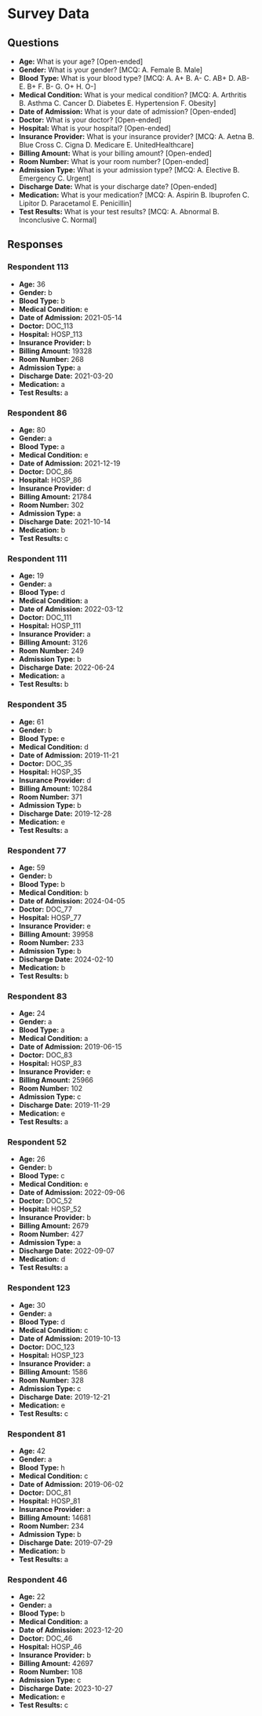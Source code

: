# Survey Data

## Questions

- **Age:** What is your age? [Open-ended]
- **Gender:** What is your gender? [MCQ: A. Female B. Male]
- **Blood Type:** What is your blood type? [MCQ: A. A+ B. A- C. AB+ D. AB- E. B+ F. B- G. O+ H. O-]
- **Medical Condition:** What is your medical condition? [MCQ: A. Arthritis B. Asthma C. Cancer D. Diabetes E. Hypertension F. Obesity]
- **Date of Admission:** What is your date of admission? [Open-ended]
- **Doctor:** What is your doctor? [Open-ended]
- **Hospital:** What is your hospital? [Open-ended]
- **Insurance Provider:** What is your insurance provider? [MCQ: A. Aetna B. Blue Cross C. Cigna D. Medicare E. UnitedHealthcare]
- **Billing Amount:** What is your billing amount? [Open-ended]
- **Room Number:** What is your room number? [Open-ended]
- **Admission Type:** What is your admission type? [MCQ: A. Elective B. Emergency C. Urgent]
- **Discharge Date:** What is your discharge date? [Open-ended]
- **Medication:** What is your medication? [MCQ: A. Aspirin B. Ibuprofen C. Lipitor D. Paracetamol E. Penicillin]
- **Test Results:** What is your test results? [MCQ: A. Abnormal B. Inconclusive C. Normal]

## Responses

### Respondent 113

- **Age:** 36
- **Gender:** b
- **Blood Type:** b
- **Medical Condition:** e
- **Date of Admission:** 2021-05-14
- **Doctor:** DOC_113
- **Hospital:** HOSP_113
- **Insurance Provider:** b
- **Billing Amount:** 19328
- **Room Number:** 268
- **Admission Type:** a
- **Discharge Date:** 2021-03-20
- **Medication:** a
- **Test Results:** a

### Respondent 86

- **Age:** 80
- **Gender:** a
- **Blood Type:** a
- **Medical Condition:** e
- **Date of Admission:** 2021-12-19
- **Doctor:** DOC_86
- **Hospital:** HOSP_86
- **Insurance Provider:** d
- **Billing Amount:** 21784
- **Room Number:** 302
- **Admission Type:** a
- **Discharge Date:** 2021-10-14
- **Medication:** b
- **Test Results:** c

### Respondent 111

- **Age:** 19
- **Gender:** a
- **Blood Type:** d
- **Medical Condition:** a
- **Date of Admission:** 2022-03-12
- **Doctor:** DOC_111
- **Hospital:** HOSP_111
- **Insurance Provider:** a
- **Billing Amount:** 3126
- **Room Number:** 249
- **Admission Type:** b
- **Discharge Date:** 2022-06-24
- **Medication:** a
- **Test Results:** b

### Respondent 35

- **Age:** 61
- **Gender:** b
- **Blood Type:** e
- **Medical Condition:** d
- **Date of Admission:** 2019-11-21
- **Doctor:** DOC_35
- **Hospital:** HOSP_35
- **Insurance Provider:** d
- **Billing Amount:** 10284
- **Room Number:** 371
- **Admission Type:** b
- **Discharge Date:** 2019-12-28
- **Medication:** e
- **Test Results:** a

### Respondent 77

- **Age:** 59
- **Gender:** b
- **Blood Type:** b
- **Medical Condition:** b
- **Date of Admission:** 2024-04-05
- **Doctor:** DOC_77
- **Hospital:** HOSP_77
- **Insurance Provider:** e
- **Billing Amount:** 39958
- **Room Number:** 233
- **Admission Type:** b
- **Discharge Date:** 2024-02-10
- **Medication:** b
- **Test Results:** b

### Respondent 83

- **Age:** 24
- **Gender:** a
- **Blood Type:** a
- **Medical Condition:** a
- **Date of Admission:** 2019-06-15
- **Doctor:** DOC_83
- **Hospital:** HOSP_83
- **Insurance Provider:** e
- **Billing Amount:** 25966
- **Room Number:** 102
- **Admission Type:** c
- **Discharge Date:** 2019-11-29
- **Medication:** e
- **Test Results:** a

### Respondent 52

- **Age:** 26
- **Gender:** b
- **Blood Type:** c
- **Medical Condition:** e
- **Date of Admission:** 2022-09-06
- **Doctor:** DOC_52
- **Hospital:** HOSP_52
- **Insurance Provider:** b
- **Billing Amount:** 2679
- **Room Number:** 427
- **Admission Type:** a
- **Discharge Date:** 2022-09-07
- **Medication:** d
- **Test Results:** a

### Respondent 123

- **Age:** 30
- **Gender:** a
- **Blood Type:** d
- **Medical Condition:** c
- **Date of Admission:** 2019-10-13
- **Doctor:** DOC_123
- **Hospital:** HOSP_123
- **Insurance Provider:** a
- **Billing Amount:** 1586
- **Room Number:** 328
- **Admission Type:** c
- **Discharge Date:** 2019-12-21
- **Medication:** e
- **Test Results:** c

### Respondent 81

- **Age:** 42
- **Gender:** a
- **Blood Type:** h
- **Medical Condition:** c
- **Date of Admission:** 2019-06-02
- **Doctor:** DOC_81
- **Hospital:** HOSP_81
- **Insurance Provider:** a
- **Billing Amount:** 14681
- **Room Number:** 234
- **Admission Type:** b
- **Discharge Date:** 2019-07-29
- **Medication:** b
- **Test Results:** a

### Respondent 46

- **Age:** 22
- **Gender:** a
- **Blood Type:** b
- **Medical Condition:** a
- **Date of Admission:** 2023-12-20
- **Doctor:** DOC_46
- **Hospital:** HOSP_46
- **Insurance Provider:** b
- **Billing Amount:** 42697
- **Room Number:** 108
- **Admission Type:** c
- **Discharge Date:** 2023-10-27
- **Medication:** e
- **Test Results:** c

